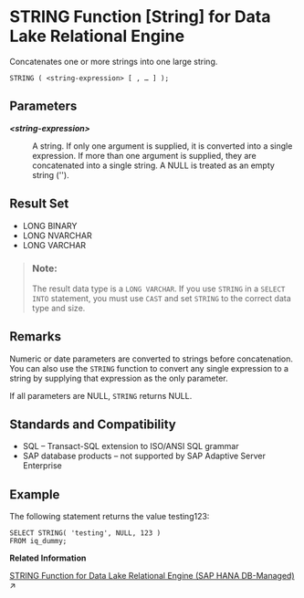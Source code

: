 <!-- loioa586010d84f210158657b25cdb264bf0 -->

# STRING Function \[String\] for Data Lake Relational Engine

Concatenates one or more strings into one large string.



```
STRING ( <string-expression> [ , … ] );
```



<a name="loioa586010d84f210158657b25cdb264bf0__STRING_parm1"/>

## Parameters


<dl>
<dt><b>

*<string-expression\>*

</b></dt>
<dd>

A string. If only one argument is supplied, it is converted into a single expression. If more than one argument is supplied, they are concatenated into a single string. A NULL is treated as an empty string \(''\).



</dd>
</dl>



<a name="loioa586010d84f210158657b25cdb264bf0__STRING_returns1"/>

## Result Set

-   LONG BINARY
-   LONG NVARCHAR
-   LONG VARCHAR

> ### Note:  
> The result data type is a `LONG VARCHAR`. If you use `STRING` in a `SELECT INTO` statement, you must use `CAST` and set `STRING` to the correct data type and size.



<a name="loioa586010d84f210158657b25cdb264bf0__STRING_remarks1"/>

## Remarks

Numeric or date parameters are converted to strings before concatenation. You can also use the `STRING` function to convert any single expression to a string by supplying that expression as the only parameter.

If all parameters are NULL, `STRING` returns NULL.



<a name="loioa586010d84f210158657b25cdb264bf0__STRING_standards1"/>

## Standards and Compatibility

-   SQL – Transact-SQL extension to ISO/ANSI SQL grammar
-   SAP database products – not supported by SAP Adaptive Server Enterprise



<a name="loioa586010d84f210158657b25cdb264bf0__STRING_example1"/>

## Example

The following statement returns the value testing123:

```
SELECT STRING( 'testing', NULL, 123 )
FROM iq_dummy;
```

**Related Information**  


[STRING Function for Data Lake Relational Engine (SAP HANA DB-Managed)](https://help.sap.com/viewer/a898e08b84f21015969fa437e89860c8/2024_1_QRC/en-US/4b6311065965472286c536537d380f53.html "Concatenates one or more strings into one large string.") :arrow_upper_right:

